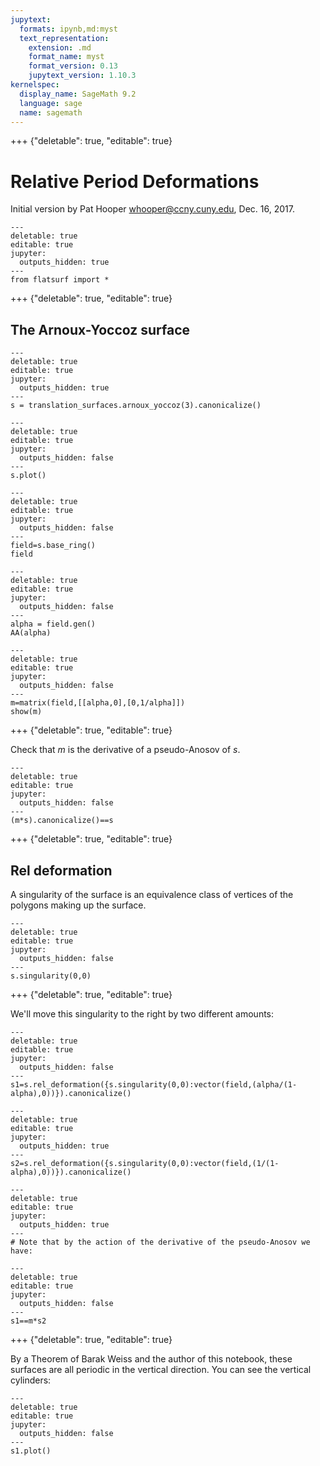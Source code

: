 ```yaml
---
jupytext:
  formats: ipynb,md:myst
  text_representation:
    extension: .md
    format_name: myst
    format_version: 0.13
    jupytext_version: 1.10.3
kernelspec:
  display_name: SageMath 9.2
  language: sage
  name: sagemath
---
```


+++ {"deletable": true, "editable": true}

# Relative Period Deformations

Initial version by Pat Hooper <whooper@ccny.cuny.edu>, Dec. 16, 2017.

```{code-cell} ipython3
---
deletable: true
editable: true
jupyter:
  outputs_hidden: true
---
from flatsurf import *
```

+++ {"deletable": true, "editable": true}

## The Arnoux-Yoccoz surface

```{code-cell} ipython3
---
deletable: true
editable: true
jupyter:
  outputs_hidden: true
---
s = translation_surfaces.arnoux_yoccoz(3).canonicalize()
```

```{code-cell} ipython3
---
deletable: true
editable: true
jupyter:
  outputs_hidden: false
---
s.plot()
```

```{code-cell} ipython3
---
deletable: true
editable: true
jupyter:
  outputs_hidden: false
---
field=s.base_ring()
field
```

```{code-cell} ipython3
---
deletable: true
editable: true
jupyter:
  outputs_hidden: false
---
alpha = field.gen()
AA(alpha)
```

```{code-cell} ipython3
---
deletable: true
editable: true
jupyter:
  outputs_hidden: false
---
m=matrix(field,[[alpha,0],[0,1/alpha]])
show(m)
```

+++ {"deletable": true, "editable": true}

Check that $m$ is the derivative of a pseudo-Anosov of $s$.

```{code-cell} ipython3
---
deletable: true
editable: true
jupyter:
  outputs_hidden: false
---
(m*s).canonicalize()==s
```

+++ {"deletable": true, "editable": true}

## Rel deformation

A singularity of the surface is an equivalence class of vertices of the polygons making up the surface.

```{code-cell} ipython3
---
deletable: true
editable: true
jupyter:
  outputs_hidden: false
---
s.singularity(0,0)
```

+++ {"deletable": true, "editable": true}

We'll move this singularity to the right by two different amounts:

```{code-cell} ipython3
---
deletable: true
editable: true
jupyter:
  outputs_hidden: false
---
s1=s.rel_deformation({s.singularity(0,0):vector(field,(alpha/(1-alpha),0))}).canonicalize()
```

```{code-cell} ipython3
---
deletable: true
editable: true
jupyter:
  outputs_hidden: true
---
s2=s.rel_deformation({s.singularity(0,0):vector(field,(1/(1-alpha),0))}).canonicalize()
```

```{code-cell} ipython3
---
deletable: true
editable: true
jupyter:
  outputs_hidden: true
---
# Note that by the action of the derivative of the pseudo-Anosov we have:
```

```{code-cell} ipython3
---
deletable: true
editable: true
jupyter:
  outputs_hidden: false
---
s1==m*s2
```

+++ {"deletable": true, "editable": true}

By a Theorem of Barak Weiss and the author of this notebook, these surfaces are all periodic in the vertical direction. You can see the vertical cylinders:

```{code-cell} ipython3
---
deletable: true
editable: true
jupyter:
  outputs_hidden: false
---
s1.plot()
```
